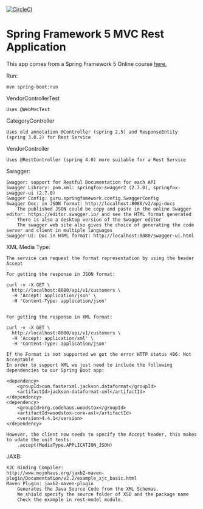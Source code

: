 [![CircleCI](https://circleci.com/gh/viktorcardona/spring5-recipe-app.svg?style=svg)](https://circleci.com/gh/viktorcardona/spring5-recipe-app)
# Spring Framework 5 MVC Rest Application

This app comes from a Spring Framework 5 Online course [here.](http://courses.springframework.guru/p/spring-framework-5-begginer-to-guru/?product_id=363173)

Run:

    mvn spring-boot:run

VendorControllerTest

    Uses @WebMvcTest

CategoryController

    Uses old annotation @Controller (spring 2.5) and ResponseEntity (spring 3.0.2) for Rest Service

VendorController

    Uses @RestController (spring 4.0) more suitable for a Rest Service

Swagger:

    Swagger: support for Restful Documentation for each API
    Swagger Library: pom.xml: springfox-swagger2 (2.7.0), springfox-swagger-ui (2.7.0)
    Swagger Config: guru.springfamework.config.SwaggerConfig 
    Swagger Doc: in JSON format: http://localhost:8080/v2/api-docs
        The published JSON could be copy and paste in the online Swagger editor: https://editor.swagger.io/ and see the HTML format generated
        There is also a desktop version of the Swagger editor
        The swagger web site also gives the choice of generating the code server and client in multiple languages  
    Swagger-UI: Doc in HTML format: http://localhost:8080/swagger-ui.html



XML Media Type:

    The service can request the format representation by using the header Accept
    
    For getting the response in JSON format:
    
    curl -v -X GET \
      http://localhost:8080/api/v1/customers \
      -H 'Accept: application/json' \
      -H 'Content-Type: application/json'
    
    
    For getting the response in XML format:
    
    curl -v -X GET \
      http://localhost:8080/api/v1/customers \
      -H 'Accept: application/xml' \
      -H 'Content-Type: application/json'
    
    If the Format is not supported we got the error HTTP status 406: Not Acceptable
    In order to support XML we just need to include the following dependencies to our Spring Boot app:
    
    <dependency>
        <groupId>com.fasterxml.jackson.dataformat</groupId>
        <artifactId>jackson-dataformat-xml</artifactId>
    </dependency>
    <dependency>
        <groupId>org.codehaus.woodstox</groupId>
        <artifactId>woodstox-core-asl</artifactId>
        <version>4.4.1</version>
    </dependency>
    
    However, the client now needs to specify the Accept header, this makes to udate the unit tests:
        .accept(MediaType.APPLICATION_JSON)
   
JAXB:

    XJC Binding Compiler:
    http://www.mojohaus.org/jaxb2-maven-plugin/Documentation/v2.2/example_xjc_basic.html
    Maven Plugin: jaxb2-maven-plugin
        Generates the Java Source Code from the XML Schemas.
        We shiuld specify the source folder of XSD and the package name
        Check the example in rest-model module.
    
    